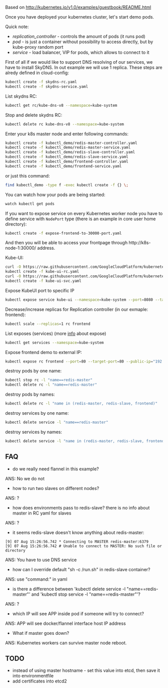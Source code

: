 Based on http://kubernetes.io/v1.0/examples/guestbook/README.html

Once you have deployed your kubernetes cluster, let's start demo pods.

Quick note:

* *replication_controller* - controls the amount of pods (it runs pod)
* *pod* - is just a container without possibility to access directly, but by kube-proxy random port
* *service* - load balancer, VIP for pods, which allows to connect to it

First of all if we would like to support DNS resolving of our services, we have to install SkyDNS. In out example we will use 1 replica. These steps are alredy defined in cloud-config:

```sh
kubectl create -f skydns-rc.yaml
kubectl create -f skydns-service.yaml
```

List skydns RC:

```sh
kubectl get rc/kube-dns-v8 --namespace=kube-system
```

Stop and delete skydns RC:

```sh
kubectl delete rc kube-dns-v8 --namespace=kube-system
```

Enter your k8s master node and enter following commands:

```sh
kubectl create -f kubectl_demo/redis-master-controller.yaml
kubectl create -f kubectl_demo/redis-master-service.yaml
kubectl create -f kubectl_demo/redis-slave-controller.yaml
kubectl create -f kubectl_demo/redis-slave-service.yaml
kubectl create -f kubectl_demo/frontend-controller.yaml
kubectl create -f kubectl_demo/frontend-service.yaml
```

or just this command:

```sh
find kubectl_demo -type f -exec kubectl create -f {} \;
```

You can watch how your pods are being started:

```sh
watch kubectl get pods
```

If you want to expose service on every Kubernetes worker node you have to define service with `NodePort` type (there is an example in core user home directory):

```sh
kubectl create -f expose-frontend-to-30000-port.yaml
```

And then you will be able to access your frontpage through http://k8s-node-1:30000/ address.

Kube-UI:

```sh
curl -O https://raw.githubusercontent.com/GoogleCloudPlatform/kubernetes/v1.0.1/cluster/addons/kube-ui/kube-ui-rc.yaml
kubectl create -f kube-ui-rc.yaml
curl -O https://raw.githubusercontent.com/GoogleCloudPlatform/kubernetes/v1.0.1/cluster/addons/kube-ui/kube-ui-svc.yaml
kubectl create -f kube-ui-svc.yaml
```

Expose KubeUI port to specific IP

```sh
kubectl expose service kube-ui --namespace=kube-system --port=8080 --target-port=8080 --public-ip="192.168.122.216" --name=kube-ui-web
```

Decrease/increase replicas for Replication controller (in our exmaple: frontend):

```sh
kubectl scale --replicas=1 rc frontend
```

List exposes (services) (more [info](https://cloud.google.com/container-engine/docs/kubectl/expose) about expose)

```sh
kubectl get services --namespace=kube-system
```

Expose frontend demo to external IP:

```sh
kubectl expose rc frontend --port=80 --target-port=80 --public-ip="192.168.122.178" --name=guestbook-frontend
```

destroy pods by one name:

```sh
kubectl stop rc -l "name==redis-master"
kubectl delete rc -l "name==redis-master"
```

destroy pods by names:

```sh
kubectl delete rc -l "name in (redis-master, redis-slave, frontend)"
```

destroy services by one name:

```sh
kubectl delete service -l "name==redis-master"
```

destroy services by names:

```sh
kubectl delete service -l "name in (redis-master, redis-slave, frontend)"
```

## FAQ

* do we really need flannel in this example?

ANS: No we do not

* how to run two slaves on different nodes?

ANS: ?

* how does environments pass to redis-slave? there is no info about master in RC yaml for slaves

ANS: ?

* it seems redis-slave doesn't know anything about redis-master:

```
[9] 07 Aug 15:26:56.742 * Connecting to MASTER redis-master:6379
[9] 07 Aug 15:26:56.742 # Unable to connect to MASTER: No such file or directory
```

ANS: You have to use DNS service

* how can I override default "sh -c /run.sh" in redis-slave container?

ANS: use "command:" in yaml

* is there a difference between 'kubectl delete service -l "name==redis-master"' and 'kubectl stop service -l "name==redis-master"'?

ANS: ?

* which IP will see APP inside pod if someone will try to connect?

ANS: APP will see docker/flannel interface host IP address

* What if master goes down?

ANS: Kubernetes workers can survive master node reboot.

## TODO

* instead of using master hostname - set this value into etcd, then save it into environmentfile
* add certificates into etcd2
